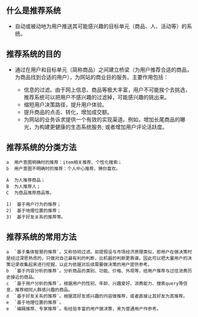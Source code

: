 
##  什么是推荐系统

* 自动或被动地为用户推送其可能感兴趣的目标单元（商品、人、活动等）的系统。

## 推荐系统的目的

* 通过在用户和目标单元（简称商品）之间建立桥梁（为用户推荐合适的商品，为商品找到合适的用户），为网站的商业目的服务。主要作用包括：

    *  信息的过滤。由于网上信息、商品等极大丰富，用户不可能挨个去挑选，推荐系统可以把用户不感兴趣的过滤掉，可能感兴趣的挑出来。
    *  缩短用户决策路径，提升用户体验。
    *  提升商品的点击、转化，增加成交额。
    *  为网站的业务诉求提供一个有效的实现渠道。例如，增加长尾商品的曝光，为构建更健康的生态系统服务; 或者增加用户评论活跃度。

## 推荐系统的分类方法

    a  用户意图明确时的推荐：item相关推荐、个性化搜索；
    b  用户意图不明确时的推荐：个人中心推荐、猜你喜欢。
    
    A  为人推荐商品；
    B  为人推荐人；
    C  为商品推荐商品等。
    
    1)  基于用户行为的推荐；
    2)  基于地理位置的推荐；
    3)  基于好友关系的推荐等。

## 推荐系统的常用方法

    a  `基于集体智慧的推荐`。又称协同过滤。前提假设与市场经济原理类似，即用户在做决策时是经过深思熟虑的，只做对自己最有利的判断，比机器的判断更靠谱。因此可以把大量用户的决策记录收集起来进行挖掘，以此为依据对后续需要做决策的用户提供参考。
    b  `基于内容分析的推荐`。分析商品的类别、功能、价格、外观等，给用户推荐与过往消费历史接近的商品。
    c  `基于用户分析的推荐`。根据用户的性别、年龄、兴趣爱好、消费能力、搜索query等信息，推荐相同人群感兴趣的商品。
    d  `基于好友关系的推荐`。根据其好友感兴趣的内容做推荐，或者直接让其好友为其推荐。
    e  `基于地理位置的推荐`。
    e  `编辑推荐、专家推荐`。有经验丰富的用户做决策，来为普通用户作参考。
